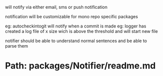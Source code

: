will notify via either email, sms or push notification

notification will be customizable for mono repo specific packages

eg: autocheckintogit will notify when a commit is made
eg: logger has created a log file of x size wich is above the threshold and will start new file

notifier should be able to understand normal sentences and be able to parse them

# Path: packages/Notifier/readme.md